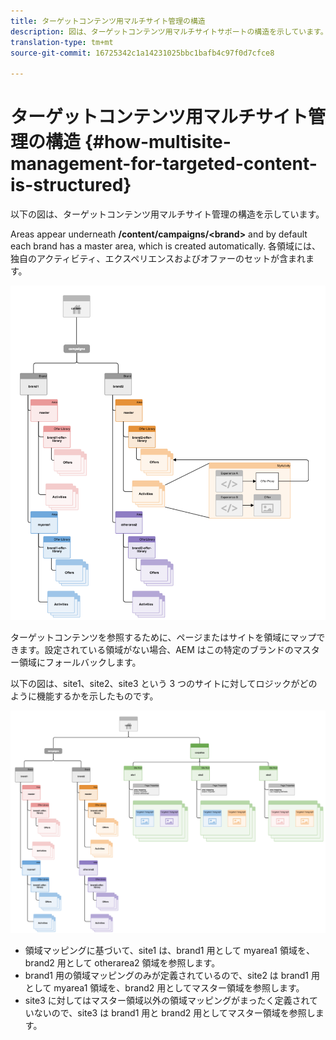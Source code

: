 ```yaml
---
title: ターゲットコンテンツ用マルチサイト管理の構造
description: 図は、ターゲットコンテンツ用マルチサイトサポートの構造を示しています。
translation-type: tm+mt
source-git-commit: 16725342c1a14231025bbc1bafb4c97f0d7cfce8

---
```



# ターゲットコンテンツ用マルチサイト管理の構造 {#how-multisite-management-for-targeted-content-is-structured}

以下の図は、ターゲットコンテンツ用マルチサイト管理の構造を示しています。

Areas appear underneath **/content/campaigns/&lt;brand>** and by default each brand has a master area, which is created automatically. 各領域には、独自のアクティビティ、エクスペリエンスおよびオファーのセットが含まれます。

![マルチサイト構造](/help/sites-cloud/authoring/assets/multisite-structure.png)

ターゲットコンテンツを参照するために、ページまたはサイトを領域にマップできます。設定されている領域がない場合、AEM はこの特定のブランドのマスター領域にフォールバックします。

以下の図は、site1、site2、site3 という 3 つのサイトに対してロジックがどのように機能するかを示したものです。

![サイト全体のマルチサイト構造](/help/sites-cloud/authoring/assets/multisite-structure-2.png)

* 領域マッピングに基づいて、site1 は、brand1 用として myarea1 領域を、brand2 用として otherarea2 領域を参照します。
* brand1 用の領域マッピングのみが定義されているので、site2 は brand1 用として myarea1 領域を、brand2 用としてマスター領域を参照します。
* site3 に対してはマスター領域以外の領域マッピングがまったく定義されていないので、site3 は brand1 用と brand2 用としてマスター領域を参照します。
